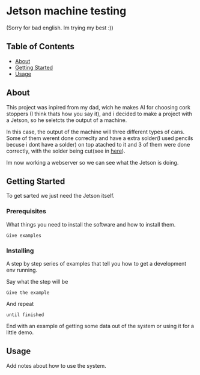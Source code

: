 # Jetson machine testing

(Sorry for bad english. Im trying my best :))

## Table of Contents
+ [About](#about)
+ [Getting Started](#getting_started)
+ [Usage](#usage)

## About
This project was inpired from my dad, wich he makes AI for choosing cork stoppers (I think thats how you say it), and i decided to make a project with a Jetson, so he seletcts the output of a machine. 

In this case, the output of the machine will three different types of cans. Some of them werent done correclty and have a extra solder(I used pencils becuse i dont have a solder) on top atached to it and 3 of them were done correctly, with the solder being cut(see in [here](../images/jetson.png)). 

Im now working a webserver so we can see what the Jetson is doing.


## Getting Started 
To get sarted we just need the Jetson itself.

### Prerequisites

What things you need to install the software and how to install them.

```
Give examples
```


### Installing

A step by step series of examples that tell you how to get a development env running.

Say what the step will be

```
Give the example
```

And repeat

```
until finished
```

End with an example of getting some data out of the system or using it for a little demo.

## Usage

Add notes about how to use the system.
